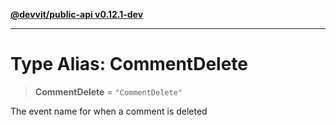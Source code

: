[**@devvit/public-api v0.12.1-dev**](../README.md)

---

# Type Alias: CommentDelete

> **CommentDelete** = `"CommentDelete"`

The event name for when a comment is deleted

